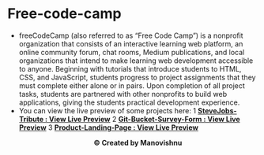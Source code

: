 # Free-code-camp
* freeCodeCamp (also referred to as “Free Code Camp”) is a nonprofit organization that consists of an interactive learning web platform, an online community forum, chat rooms, Medium publications, and local organizations that intend to make learning web development accessible to anyone. Beginning with tutorials that introduce students to HTML, CSS, and JavaScript, students progress to project assignments that they must complete either alone or in pairs. Upon completion of all project tasks, students are partnered with other nonprofits to build web applications, giving the students practical development experience.
* You can view the live preview of some projects here:
1 **[SteveJobs-Tribute : View Live Preview](https://amanovishnu.github.io/Free-Code-Camp/Steve-Jobs-Tribute/index.html)**
2 **[Git-Bucket-Survey-Form : View Live Preview](https://amanovishnu.github.io/Free-Code-Camp/Feedback-Form/index.html)**
3 **[Product-Landing-Page : View Live Preview](https://amanovishnu.github.io/Free-Code-Camp/Product-Landing-Page/index.html)**
**<p align="center">© Created by Manovishnu</p>**
